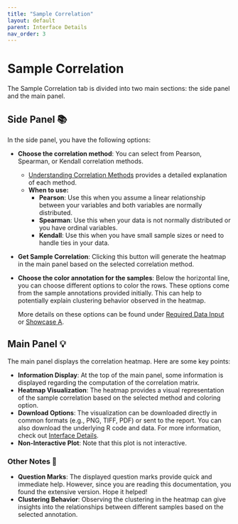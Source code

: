 ```yaml
---
title: "Sample Correlation"
layout: default
parent: Interface Details
nav_order: 3
---
```


# Sample Correlation

The Sample Correlation tab is divided into two main sections: the side panel and the main panel.

## Side Panel 📚

In the side panel, you have the following options:

- **Choose the correlation method**: You can select from Pearson, Spearman, or Kendall correlation methods.
  - [Understanding Correlation Methods](https://ademos.people.uic.edu/Chapter22.html) provides a detailed explanation of each method.
  - **When to use:**
    - **Pearson**: Use this when you assume a linear relationship between your variables and both variables are normally distributed.
    - **Spearman**: Use this when your data is not normally distributed or you have ordinal variables.
    - **Kendall**: Use this when you have small sample sizes or need to handle ties in your data.

- **Get Sample Correlation**: Clicking this button will generate the heatmap in the main panel based on the selected correlation method.

- **Choose the color annotation for the samples**: Below the horizontal line, you can choose different options to color the rows. These options come from the sample annotations provided initially. This can help to potentially explain clustering behavior observed in the heatmap.

  More details on these options can be found under [Required Data Input](required-data-input.md) or [Showcase A](../showcases/showcase-a.md).

## Main Panel 💡

The main panel displays the correlation heatmap. Here are some key points:

- **Information Display**: At the top of the main panel, some information is displayed regarding the computation of the correlation matrix.
- **Heatmap Visualization**: The heatmap provides a visual representation of the sample correlation based on the selected method and coloring option.
- **Download Options**: The visualization can be downloaded directly in common formats (e.g., PNG, TIFF, PDF) or sent to the report. You can also download the underlying R code and data. For more information, check out [Interface Details](../interface-details.md).
- **Non-Interactive Plot**: Note that this plot is not interactive.

### Other Notes 📌

- **Question Marks**: The displayed question marks provide quick and immediate help. However, since you are reading this documentation, you found the extensive version. Hope it helped!
- **Clustering Behavior**: Observing the clustering in the heatmap can give insights into the relationships between different samples based on the selected annotation.

